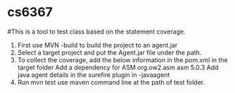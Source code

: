 # cs6367

#This is a tool to test class based on the statement coverage.

1. First use MVN -build to build the project to an agent.jar
2. Select a target project and put the Agent.jar file under the path.
3. To collect the coverage, add the below information in the pom.xml
in the target folder
   Add a dependency for ASM
   org.ow2.asm asm 5.0.3
   Add java agent details in the surefire plugin in -javaagent
4. Run mvn test use maven command line at the path of test folder.